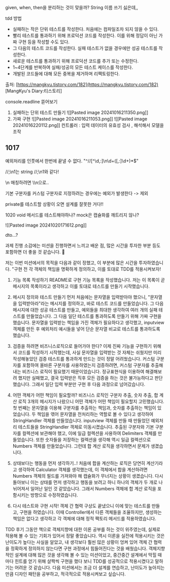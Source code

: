 given, when, then을 분리하는 것이 맞을까?
String 이름 쓰기 싫은데,,

tdd 방법
- 실패하는 작은 단위 테스트를 작성한다. 처음에는 컴파일조차 되지 않을 수 있다.
- 빨리 테스트를 통과하기 위해 프로덕션 코드를 작성한다. 이를 위해 정답이 아닌 가짜 구현 등을 작성할 수도 있다.
- 그 다음의 테스트 코드를 작성한다. 실패 테스트가 없을 경우에만 성공 테스트를 작성한다.
- 새로운 테스트를 통과하기 위해 프로덕션 코드를 추가 또는 수정한다.
- 1~4단계를 반복하여 실패/성공의 모든 테스트 케이스를 작성한다.
- 개발된 코드들에 대해 모든 중복을 제거하며 리팩토링한다.

출처: [https://mangkyu.tistory.com/182](https://mangkyu.tistory.com/182) [MangKyu's Diary:티스토리]

console.readline 뜯어보기
1. 실패하는 단위 테스트 만들기
![[Pasted image 20241016211350.png]]
2. 가짜 구현
![[Pasted image 20241016211053.png]]
![[Pasted image 20241016220112.png]]
컨트롤러 : 입력 데이터의 유효성 검사 , 해석해서 모델을 조작



## 1017
예외처리를 인풋에서 한번에 끝낼 수 없다.
"^//[^\\d,:]\\n\\d+([,:]\\d+)*$"


//;\n1는 string //;\\n1와 같다!

\n 매칭하려면 \\\\n으로..


기본 구분자를 커스텀 구분자로 지정하려는 경우에는 예외가 발생한다 -> 제외

private를 테스트할 상황이 오면 설계를 잘못한 거다!!

1020
void 메서드를 테스트해야하나? mock은 캡슐화를 깨트리지 않나?


![[Pasted image 20241020171612.png]]

dto...?


과제 진행 소감에는 미션을 진행하면서 느끼고 배운 점, 많은 시간을 투자한 부분 등도 포함하면 더 좋을 것 같습니다. 🙂

 저는 이번 미션에서의 목적을 다음과 같이 정했고, 이 부분에 많은 시간을 투자하였습니다.
"구현 전 각 객체의 책임을 명확하게 정의하고, 이를 토대로 TDD를 적용시켜보자!

1. 기능 목록 작성하기
README로 구현 기능 목록을 작성했습니다. 저는 이 목록이 곧 메시지의 목록이라고 생각하고 이를 토대로 테스트를 만들기 시작했습니다.

2. 메시지 정의와 테스트 만들기
먼저 처음에는 문자열을 입력받아야 했으니, "문자열을 입력받아라"라는 메시지를 정의하고, 바로 테스트 코드를 만들었습니다. 그 다음 메시지에 대한 성공 테스트를 만들고, 예외들을 최대한 생각하여 여러 개의 실패 테스트를 만들었습니다. 그 다음 일단 테스트를 통과하도록 만들기 위해 가짜 구현을 했습니다. 문자열을 입력받는 책임을 가진 객체가 필요하다고 생각했고, inputview객체를 만든 후 예외처리 예시들을 넣어 단순 문자열 비교로 테스트를 통과하도록 했습니다.

3. 검증을 하려면 비즈니스로직으로 들어가야 한다?
이제 진짜 기능을 구현하기 위해서 코드를 작성하기 시작했는데, 사실 문자열을 입력받는 것 자체는 쉬웠지만 미리 작성해놓았던 검증 테스트를 통과하게 만드는 것이 정말 어려웠습니다. 커스텀 구분자를 포함하여 올바른 구분자를 사용하였는지 검증하려면, 커스텀 구분자를 추출해내는 비즈니스 로직이 필요했기 때문이었습니다. 정규표현식을 이용하여 해결해보려 했지만 실패했고, 결국 입력받은 직후 모든 검증을 하는 것은 불가능하다고 판단했습니다. 그래서 일단 입력 부분만 구현 후 다음 과정으로 넘어갔습니다.

3. 어떤 객체가 어떤 책임이 필요할까?
비즈니스 로직인 구분자 추출, 숫자 추출, 합 계산 로직 3개의 메시지가 나왔으니 어떤 객체가 어떤 책임이 필요할지 고민했습니다. 첫 번째는 문자열을 이용해 구분자를 추출하는 책임과, 숫자를 추출하는 책임이 있었습니다. 두 책임을 엮어 문자열을 전처리하는 역할로 볼 수 있다고 생각하여 StringHandler 객체를 만들었습니다. inputview 객체를 만들 때 만들었던 예외처리 테스트들을 StringHandler 객체로 이동시켰습니다. 추출된 구분자와 기본 구분자를 컬렉션에 보관해야 했고, 이에 일급 컬렉션을 사용하여 Delimiters 객체를 만들었습니다. 또한 숫자들을 저장하는 컬렉션을 생각해 역시 일급 컬렉션으로 Numbers 객체를 만들었습니다. 그런데 합 계산 로직을 생각하면서 문제가 생겼습니다.

4. 상태보다는 행동을 먼저 생각하기..!
처음에 합을 계산하는 로직은 당연히 계산기라고 생각하여 Calculator 객체를 생각했는데, 이 객체에서 합을 계산하려면 Numbers 객체의 필드를 가져와야 해 캡슐화가 무너지는 상황이 생겼습니다. 다시 돌아보니 이는 상태를 먼저 생각하고 행동을 보려고 하니 하나의 객체가 두 개로 나뉘어져서 일어난 일인 것 같았습니다. 그래서 Numbers 객체에 합 계산 로직을 포함시키는 방향으로 수정하였습니다.

5. 다시 테스트와 구현 시작!
객체 간 협력 구상도 끝냈으니 이에 맞는 테스트를 만들고, 구현을 하였습니다. 이때 Controller에서 다른 객체들을 조율하지만, 생성하는 책임은 없다고 생각하고 각 객체에 대해 정적 팩토리 메서드를 적용하였습니다.

TDD 후기
그동안 책으로 객체지향에 대한 이론 공부를 하는 것이 위주였는데, 실제로 적용해 볼 수 있는 기회가 있어서 정말 좋았습니다. 역시 이론을 실전에 적용시키는 것은 난이도가 높다는 사실을 알았고, 내 생각보다 훨씬 많은 상황이 엉켜 있어 객체 간 협력을 정확하게 정의하지 않는다면 구현 과정에서 힘들어진다는 것을 배웠습니다. 객체지향적인 설계에 대해 많은 것을 생각해 볼 수 있는 미션이었고, 중간중간 설계에서 막힐 때마다 힌트를 얻기 위해 살짝씩 구현을 했다 보니 TDD를 성공적으로 적용시켰다고 말하기는 어려운 것 같습니다. 다음 미션에서는 조금 더 설계를 연습하고, 난이도가 높아지는 만큼 디자인 패턴을 공부하고, 적극적으로 적용시켜보고 싶습니다.



